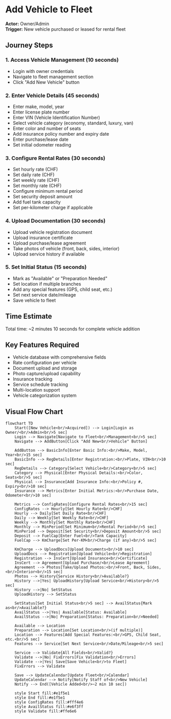 # Add Vehicle to Fleet

**Actor:** Owner/Admin  
**Trigger:** New vehicle purchased or leased for rental fleet

## Journey Steps

### 1. Access Vehicle Management (10 seconds)
- Login with owner credentials
- Navigate to fleet management section
- Click "Add New Vehicle" button

### 2. Enter Vehicle Details (45 seconds)
- Enter make, model, year
- Enter license plate number
- Enter VIN (Vehicle Identification Number)
- Select vehicle category (economy, standard, luxury, van)
- Enter color and number of seats
- Add insurance policy number and expiry date
- Enter purchase/lease date
- Set initial odometer reading

### 3. Configure Rental Rates (30 seconds)
- Set hourly rate (CHF)
- Set daily rate (CHF)
- Set weekly rate (CHF)
- Set monthly rate (CHF)
- Configure minimum rental period
- Set security deposit amount
- Add fuel tank capacity
- Set per-kilometer charge if applicable

### 4. Upload Documentation (30 seconds)
- Upload vehicle registration document
- Upload insurance certificate
- Upload purchase/lease agreement
- Take photos of vehicle (front, back, sides, interior)
- Upload service history if available

### 5. Set Initial Status (15 seconds)
- Mark as "Available" or "Preparation Needed"
- Set location if multiple branches
- Add any special features (GPS, child seat, etc.)
- Set next service date/mileage
- Save vehicle to fleet

## Time Estimate
Total time: ~2 minutes 10 seconds for complete vehicle addition

## Key Features Required
- Vehicle database with comprehensive fields
- Rate configuration per vehicle
- Document upload and storage
- Photo capture/upload capability
- Insurance tracking
- Service schedule tracking
- Multi-location support
- Vehicle categorization system

## Visual Flow Chart

```mermaid
flowchart TD
    Start([New Vehicle<br/>Acquired]) --> Login[Login as Owner/<br/>Admin<br/>5 sec]
    Login --> Navigate[Navigate to Fleet<br/>Management<br/>5 sec]
    Navigate --> AddButton[Click "Add New<br/>Vehicle" Button]
    
    AddButton --> BasicInfo[Enter Basic Info:<br/>Make, Model, Year<br/>15 sec]
    BasicInfo --> RegDetails[Enter Registration:<br/>Plate, VIN<br/>10 sec]
    RegDetails --> Category[Select Vehicle<br/>Category<br/>5 sec]
    Category --> Physical[Enter Physical Details:<br/>Color, Seats<br/>5 sec]
    Physical --> Insurance[Add Insurance Info:<br/>Policy #, Expiry<br/>10 sec]
    Insurance --> Metrics[Enter Initial Metrics:<br/>Purchase Date, Odometer<br/>10 sec]
    
    Metrics --> ConfigRates[Configure Rental Rates<br/>15 sec]
    ConfigRates --> Hourly[Set Hourly Rate<br/>CHF]
    Hourly --> Daily[Set Daily Rate<br/>CHF]
    Daily --> Weekly[Set Weekly Rate<br/>CHF]
    Weekly --> Monthly[Set Monthly Rate<br/>CHF]
    Monthly --> MinPeriod[Set Minimum<br/>Rental Period<br/>5 sec]
    MinPeriod --> Deposit[Set Security<br/>Deposit Amount<br/>5 sec]
    Deposit --> FuelCap[Enter Fuel<br/>Tank Capacity]
    FuelCap --> KmCharge[Set Per-KM<br/>Charge (if any)<br/>5 sec]
    
    KmCharge --> UploadDocs[Upload Documents<br/>10 sec]
    UploadDocs --> Registration[Upload Vehicle<br/>Registration]
    Registration --> InsCert[Upload Insurance<br/>Certificate]
    InsCert --> Agreement[Upload Purchase/<br/>Lease Agreement]
    Agreement --> Photos[Take/Upload Photos:<br/>Front, Back, Sides,<br/>Interior<br/>15 sec]
    Photos --> History{Service History<br/>Available?}
    History -->|Yes| UploadHistory[Upload Service<br/>History<br/>5 sec]
    History -->|No| SetStatus
    UploadHistory --> SetStatus
    
    SetStatus[Set Initial Status<br/>5 sec] --> AvailStatus{Mark as<br/>Available?}
    AvailStatus -->|Yes| Available[Status: Available]
    AvailStatus -->|No| Preparation[Status: Preparation<br/>Needed]
    
    Available --> Location
    Preparation --> Location[Set Location<br/>(if multiple)]
    Location --> Features[Add Special Features:<br/>GPS, Child Seat, etc.<br/>5 sec]
    Features --> Service[Set Next Service<br/>Date/Mileage<br/>5 sec]
    
    Service --> Validate{All Fields<br/>Valid?}
    Validate -->|No| FixErrors[Fix Validation<br/>Errors]
    Validate -->|Yes| Save[Save Vehicle<br/>to Fleet]
    FixErrors --> Validate
    
    Save --> UpdateCalendar[Update Fleet<br/>Calendar]
    UpdateCalendar --> Notify[Notify Staff of<br/>New Vehicle]
    Notify --> End([Vehicle Added<br/>~2 min 10 sec])
    
    style Start fill:#e1f5e1
    style End fill:#e1f5e1
    style ConfigRates fill:#fff4e6
    style AvailStatus fill:#e6f3ff
    style Validate fill:#ffe6e6
```